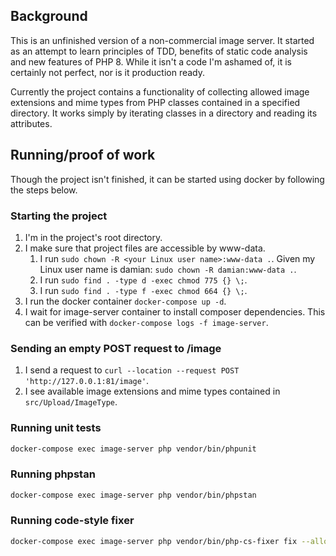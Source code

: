 ## Background

This is an unfinished version of a non-commercial image server. It started as an attempt to learn principles of TDD,
benefits of static code analysis and new features of PHP 8. While it isn't a code I'm ashamed of, it is certainly not
perfect, nor is it production ready.

Currently the project contains a functionality of collecting allowed image extensions and mime types from PHP classes
contained in a specified directory. It works simply by iterating classes in a directory and reading its attributes. 

## Running/proof of work

Though the project isn't finished, it can be started using docker by following the steps below.

### Starting the project

1. I'm in the project's root directory.
1. I make sure that project files are accessible by www-data.
    1. I run `sudo chown -R <your Linux user name>:www-data .`. Given my Linux user name is damian: `sudo chown -R damian:www-data .`.
    1. I run `sudo find . -type d -exec chmod 775 {} \;`.
    1. I run `sudo find . -type f -exec chmod 664 {} \;`.
1. I run the docker container `docker-compose up -d`.
1. I wait for image-server container to install composer dependencies. This can be verified with `docker-compose logs -f image-server`.
   
### Sending an empty POST request to /image

1. I send a request to `curl --location --request POST 'http://127.0.0.1:81/image'`.
1. I see available image extensions and mime types contained in `src/Upload/ImageType`.

### Running unit tests

```sh
docker-compose exec image-server php vendor/bin/phpunit
```

### Running phpstan

```sh
docker-compose exec image-server php vendor/bin/phpstan
```

### Running code-style fixer

```sh
docker-compose exec image-server php vendor/bin/php-cs-fixer fix --allow-risky=yes
```
